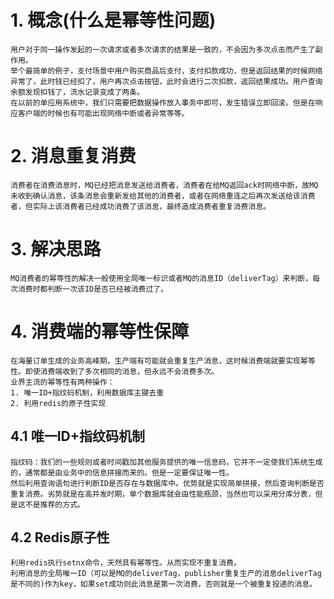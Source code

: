 # 1. 概念(什么是幂等性问题)
    用户对于同一操作发起的一次请求或者多次请求的结果是一致的，不会因为多次点击而产生了副作用。
    举个最简单的例子，支付场景中用户购买商品后支付，支付扣款成功，但是返回结果的时候网络异常了，此时钱已经扣了，用户再次点击按钮，此时会进行二次扣款，返回结果成功。用户查询余额发现扣钱了，流水记录变成了两条。
    在以前的单应用系统中，我们只需要把数据操作放入事务中即可，发生错误立即回滚。但是在响应客户端的时候也有可能出现网络中断或者异常等等。

# 2. 消息重复消费
    消费者在消费消息时，MQ已经把消息发送给消费者，消费者在给MQ返回ack时网络中断，故MQ未收到确认消息，该条消息会重新发给其他的消费者，或者在网络重连之后再次发送给该消费者，但实际上该消费者已经成功消费了该消息，最终造成消费者重复消费消息。

# 3. 解决思路
    MQ消费者的幂等性的解决一般使用全局唯一标识或者MQ的消息ID（deliverTag）来判断，每次消费时都判断一次该ID是否已经被消费过了。

# 4. 消费端的幂等性保障
    在海量订单生成的业务高峰期，生产端有可能就会重复生产消息，这时候消费端就要实现幂等性。即使消费端收到了多次相同的消息，但永远不会消费多次。
    业界主流的幂等性有两种操作：
    1. 唯一ID+指纹码机制，利用数据库主键去重
    2. 利用redis的原子性实现

## 4.1 唯一ID+指纹码机制
    指纹码：我们的一些规则或者时间戳加其他服务提供的唯一信息码，它并不一定使我们系统生成的，通常都是由业务中的信息拼接而来的。但是一定要保证唯一性。
    然后利用查询语句进行判断ID是否存在与数据库中。优势就是实现简单拼接，然后查询判断是否重复消费。劣势就是在高并发时期，单个数据库就会由性能瓶颈，当然也可以采用分库分表，但是这不是推荐的方式。

## 4.2 Redis原子性
    利用redis执行setnx命令，天然具有幂等性。从而实现不重复消费。
    利用消息的全局唯一ID（可以是MQ的deliverTag，publisher重复生产的消息deliverTag是不同的)作为key，如果set成功则此消息是第一次消费，否则就是一个被重复投递的消息。



















